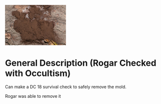<img src="images/brown-slime-mold,medium_large.1576597502.jpg"  alt="Giant Fly" width="200" />

# General Description (Rogar Checked with Occultism)

Can make a DC 18 survival check to safely remove the mold.

Rogar was able to remove it
